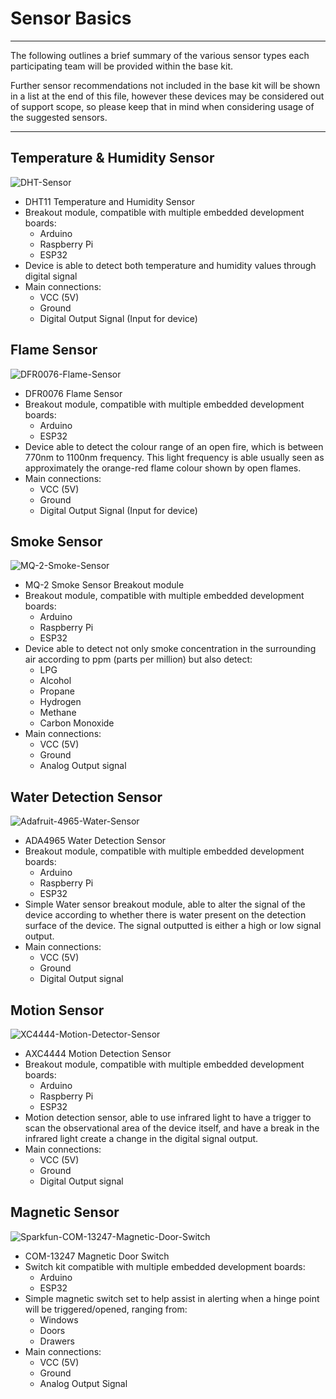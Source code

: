 # Sensor Basics

****

The following outlines a brief summary of the various sensor types each participating team will be provided within the base kit.

Further sensor recommendations not included in the base kit will be shown in a list at the end of this file, however these devices may be considered out of support scope, so please keep that in mind when considering usage of the suggested sensors.

****

## Temperature & Humidity Sensor

![DHT-Sensor](/Workshop/3.%20Hardware%20Basics/3.1%20Sensor%20Basics/DHT11/DHT11-Sensor.jpeg)

- DHT11 Temperature and Humidity Sensor
- Breakout module, compatible with multiple embedded development boards:
  - Arduino
  - Raspberry Pi
  - ESP32
- Device is able to detect both temperature and humidity values through digital signal
- Main connections:
  - VCC (5V)
  - Ground
  - Digital Output Signal (Input for device)

## Flame Sensor

![DFR0076-Flame-Sensor](/Workshop/3.%20Hardware%20Basics/3.1%20Sensor%20Basics/DFR0076-Flame-Sensor/DFR-0076-Flame_sensor.jpeg)

- DFR0076 Flame Sensor
- Breakout module, compatible with multiple embedded development boards:
  - Arduino
  - ESP32
- Device able to detect the colour range of an open fire, which is between 770nm to 1100nm frequency. This light frequency is able usually seen as approximately the orange-red flame colour shown by open flames.
- Main connections:
  - VCC (5V)
  - Ground
  - Digital Output Signal (Input for device)

## Smoke Sensor

![MQ-2-Smoke-Sensor](/Workshop/3.%20Hardware%20Basics/3.1%20Sensor%20Basics/MQ-2-Smoke-Sensor/MQ-2-smoke-detector.jpeg)

- MQ-2 Smoke Sensor Breakout module
- Breakout module, compatible with multiple embedded development boards:
  - Arduino
  - Raspberry Pi
  - ESP32
- Device able to detect not only smoke concentration in the surrounding air according to ppm (parts per million) but also detect:
  - LPG
  - Alcohol
  - Propane
  - Hydrogen
  - Methane
  - Carbon Monoxide
- Main connections:
  - VCC (5V)
  - Ground
  - Analog Output signal

## Water Detection Sensor

![Adafruit-4965-Water-Sensor](/Workshop/3.%20Hardware%20Basics/3.1%20Sensor%20Basics/ADA4965-Water-Sensor/ADA4965-Water-Sensor.jpeg)

- ADA4965 Water Detection Sensor
- Breakout module, compatible with multiple embedded development boards:
  - Arduino
  - Raspberry Pi
  - ESP32
- Simple Water sensor breakout module, able to alter the signal of the device according to whether there is water present on the detection surface of the device. The signal outputted is either a high or low signal output.
- Main connections:
  - VCC (5V)
  - Ground
  - Digital Output signal

## Motion Sensor

![XC4444-Motion-Detector-Sensor](/Workshop/3.%20Hardware%20Basics/3.1%20Sensor%20Basics/XC4444-Motion-Sensor/XC4444-Motion-Detector.jpeg)

- AXC4444 Motion Detection Sensor
- Breakout module, compatible with multiple embedded development boards:
  - Arduino
  - Raspberry Pi
  - ESP32
- Motion detection sensor, able to use infrared light to have a trigger to scan the observational area of the device itself, and have a break in the infrared light create a change in the digital signal output.
- Main connections:
  - VCC (5V)
  - Ground
  - Digital Output signal

## Magnetic Sensor

![Sparkfun-COM-13247-Magnetic-Door-Switch](/Workshop/3.%20Hardware%20Basics/3.1%20Sensor%20Basics/COM-13247-Magnetic-Door-set/COM-13247-Magnetic-Door-Switch-Set.jpeg)

- COM-13247 Magnetic Door Switch
- Switch kit compatible with multiple embedded development boards:
  - Arduino
  - ESP32
- Simple magnetic switch set to help assist in alerting when a hinge point will be triggered/opened, ranging from:
  - Windows
  - Doors
  - Drawers
- Main connections:
  - VCC (5V)
  - Ground
  - Analog Output Signal
